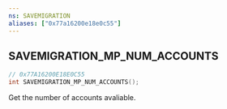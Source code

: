 ```yaml
---
ns: SAVEMIGRATION
aliases: ["0x77a16200e18e0c55"]
---
```

## SAVEMIGRATION_MP_NUM_ACCOUNTS

```c
// 0x77A16200E18E0C55
int SAVEMIGRATION_MP_NUM_ACCOUNTS();
```

Get the number of accounts avaliable.

